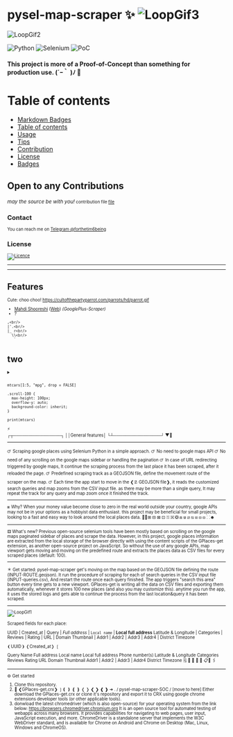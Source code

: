 <div> 
 <p>
 
  # pysel-map-scraper   ✨ ![LoopGif3](https://cultofthepartyparrot.com/parrots/hd/parrot.gif)

 </p> 
</div>



![LoopGif2](https://media.giphy.com/media/sltXBTQh2ogIFYwNNk/giphy.gif)



![Python](https://img.shields.io/badge/python-3670A0?style=for-the-badge&logo=python&logoColor=ffdd54)
![Selenium](https://img.shields.io/badge/-selenium-%43B02A?style=for-the-badge&logo=selenium&logoColor=white)
![PoC](https://img.shields.io/badge/PoC-Proof--of--Concept-3EE9A1?style=for-the-badge&logo=selenium&logoColor=white) 

#### This project is more of a Proof-of-Concept than something for production use.  (´ｰ｀ )ﾉ 🔫

# Table of contents
- [Markdown Badges](#markdown-badges)
- [Table of contents](#table-of-contents)
- [Usage](#usage)
- [Tips](#tips)
- [Contribution](#contribution)
- [License](#license)
- [Badges](#badges)


## Open to any Contributions

<small>_may the source be with you!_<small>
contribution file [file](./CONTRIBUTING.md)


## Contact

You can reach me on [Telegram @forthetim6being](https://t.me/forthetim6being)

## License

[![Licence](https://img.shields.io/github/license/mmshooreshi/pysel-map-scraper-POC?style=for-the-badge)](./LICENSE)
<hr>
<hr>


# Features
Cute: choo choo!
 https://cultofthepartyparrot.com/parrots/hd/parrot.gif
* [Mahdi Shooreshi](https://t.me/forthetim6being) ([Web](http://fabian-beiner.de)) *(GooglePlus-Scraper)*
* ?
```
,<br/>
|'.<br/> 
|_ r<br/>
  ⁮\\<br/>
   `
```

 

 
 
# two

<details>
 <summary>
  <p> 
 
   
   
  </p>
 </summary>
<p>

 
</p>
</details>





```{r df-drop-ok, class.source="bg-success"}
mtcars[1:5, "mpg", drop = FALSE]
```



```{css, echo=FALSE}
.scroll-100 {
  max-height: 100px;
  overflow-y: auto;
  background-color: inherit;
}
```

```{r, class.output="scroll-100"}
print(mtcars)
```
                        
   ⚡                      
┌┬────────────────┐
││General features│
└┴────────────────┘
 ▼🚶



---


 🜚 Scraping google places using Selenium Python in a simple approach.
 🜚 No need to google maps API
 🜚 No need of any scrolling on the google maps sidebar or handling the pagination
 🜚 In case of URL redirecting triggered by google maps, It continue the scraping process from the last place it has been scraped, after it reloaded the page.
 🜚 Predefined scraping track as a GEOJSON file, define the movement route of the scraper on the map.
 🜚 Each time the app start to move in the ❮☡ GEOJSON file❯, it reads the customized search queries and map zooms from the CSV input file. as there may be more than a single query, It may repeat the track for any query and map zoom once it finished the track.

---

⧆ Why?
When your money value become close to zero in the real world outside your country, google APIs may not be in your options as a hobbyist data enthusiast.
this project may be beneficial for small projects, looking to a fast and easy way to look around the local places data. 💸🔰⊞ ⊟ ⊠ ⊡ ⚿ ⛝ ❎ ⟎ ⟏ ⧄ ⧅ ⧆ ⧇ ⧈ ⸬☻ 

---

⚅ What's new?
Previous open-source selenium tools have been mostly based on scrolling on the google maps paginated sidebar of places and scrape the data. However, in this project, google places information are extracted from the local storage of the browser directly with using the content scripts of the GPlaces-get extension, as another open-source project on JavaScript. So without the use of any google APIs, map viewport gets moving and moving on the predefined route and extracts the places data as CSV files for every <n> scraped places (default: 100).

---

 ＊ Get started:
pysel-map-scraper get's moving on the map based on the GEOJSON file defining the route (INPUT-ROUTE.geojson). It run the procedure of scraping for each of search queries in the CSV input file (INPUT-queries.csv), And restart the route once each query finished. The app triggers "search this area" button every time gets to a new viewport. GPlaces-get is writing all the data on CSV files and exporting them automatically, whenever it stores 100 new places (and also you may customize this).
anytime you run the app, it uses the stored logs and gets able to continue the process from the last location&query it has been scraped.  

---

![LoopGif1](https://media.giphy.com/media/D1BbNdibKVeuBZAAJT/giphy.gif)

 Scraped fields for each place:

 UUID | Created_at | Query | *Full address* | `Local name` | **Local full address**
 Latitude & Longitude | Categories | Reviews | Rating | URL | Domain
 Thumbnail | Addr1 | Addr2 | Addr3 | Addr4 | District
 Timezone
 
 ❨UUID❩
❬Created_at❭
❲  

Query
Name
Full address
Local name
Local full address
Phone number(s)
Latitude & Longitude
Categories
Reviews
Rating
URL
Domain
Thumbnail
Addr1 | Addr2 | Addr3 | Addr4
District
Timezone
🗒 📓 📔 📝 📒 📋📎 🖇

---
 ⚙
Get started
1. Clone this repository.
2. 📎 ❮GPlaces-get.crx❯ ❳❪ ❫ ❴ ❵ ❬ ❭ ❮ ❯ ❰ ❱  ➜  . / pysel-map-scraper-SOC / [move to here]
Either download the GPlaces-get.crx or clone it's repository and export it to CRX using google chrome extensions developer tools (or other applicable tools).
3. donwload the latest chromedriver (which is also open-source) for your operating system from the link below:
https://browsers.chromedriver.chromium.org
It is an open source tool for automated testing of webapps across many browsers. It provides capabilities for navigating to web pages, user input, JavaScript execution, and more.  ChromeDriver is a standalone server that implements the W3C WebDriver standard, and is available for Chrome on Android and Chrome on Desktop (Mac, Linux, Windows and ChromeOS).
